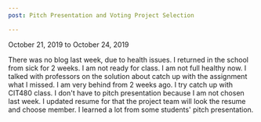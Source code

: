 ```yaml
---
post: Pitch Presentation and Voting Project Selection

---
```


October 21, 2019 to October 24, 2019

There was no blog last week, due to health issues. I returned in the school from sick for 2 weeks. I am not ready for class. I am not full healthy now. I talked with professors on the solution about catch up with the assignment what I missed. I am very behind from 2 weeks ago. I try catch up with CIT480 class. I don't have to pitch presentation because I am not chosen last week. I updated resume for that the project team will look the resume and choose member. I learned a lot from some students' pitch presentation. 
